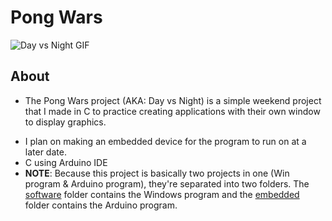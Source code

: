 # Pong Wars

<!-- 🎥 Demo Videos 🎥 -->
<!-- - [Prototype](link) -->
![Day vs Night GIF](./media/dayvsnight.gif)

## About

- The Pong Wars project (AKA: Day vs Night) is a simple weekend project that I made in C to practice creating applications with their own window to display graphics.
<!-- - I also wanted to try putting it on an OLED screen to practice my embedded systems skills so I made a small device for the program to run on using (microcontroller). -->
- I plan on making an embedded device for the program to run on at a later date.
- C using Arduino IDE
- **NOTE**: Because this project is basically two projects in one (Win program & Arduino program), they're separated into two folders. The [software](https://github.com/kyriosaa/pong-wars/tree/main/software) folder contains the Windows program and the [embedded](link) folder contains the Arduino program.

<!-- ## Features

- asdf

## Hardware Components

- adsf -->